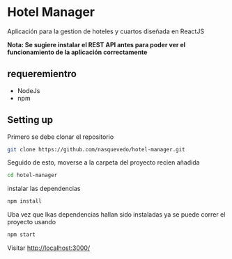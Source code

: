 # Hotel Manager

Aplicación para la gestion de hoteles y cuartos diseñada en ReactJS

**Nota: Se sugiere instalar el REST API antes para poder ver el funcionamiento de la aplicación correctamente**

## requeremientro
- NodeJs
- npm


## Setting up

Primero se debe clonar el repositorio
```sh
git clone https://github.com/nasquevedo/hotel-manager.git
```

Seguido de esto, moverse a la carpeta del proyecto recien añadida
```sh
cd hotel-manager
```
instalar las dependencias
```sh
npm install
```
Uba vez que lkas dependencias hallan sido instaladas ya se puede correr el proyecto usando

```sh
npm start
```
Visitar [http://localhost:3000/](http://localhost:3000/)
